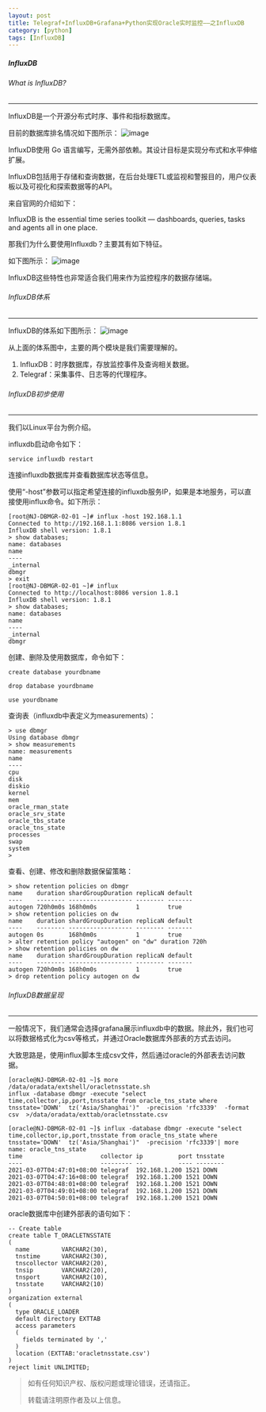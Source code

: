 ```yaml
---
layout: post
title: Telegraf+InfluxDB+Grafana+Python实现Oracle实时监控——之InfluxDB
category: [python]
tags: [InfluxDB]
---
```

##### InfluxDB

###### What is InfluxDB?
----
InfluxDB是一个开源分布式时序、事件和指标数据库。

目前的数据库排名情况如下图所示：
![image](/img/2021-04-06-python-monitorinflux/monitorinflux_1.png)

InfluxDB使用 Go 语言编写，无需外部依赖。其设计目标是实现分布式和水平伸缩扩展。

InfluxDB包括用于存储和查询数据，在后台处理ETL或监视和警报目的，用户仪表板以及可视化和探索数据等的API。

来自官网的介绍如下：

InfluxDB is the essential time series toolkit — dashboards, queries, tasks and agents all in one place.

那我们为什么要使用Influxdb？主要其有如下特征。

如下图所示：
![image](/img/2021-04-06-python-monitorinflux/monitorinflux_2.png)

InfluxDB这些特性也非常适合我们用来作为监控程序的数据存储端。

###### InfluxDB体系
----
InfluxDB的体系如下图所示：
![image](/img/2021-04-06-python-monitorinflux/monitorinflux_3.png)

从上面的体系图中，主要的两个模块是我们需要理解的。
1. InfluxDB：时序数据库，存放监控事件及查询相关数据。
2. Telegraf：采集事件、日志等的代理程序。

###### InfluxDB初步使用
----
我们以Linux平台为例介绍。

influxdb启动命令如下：

```
service influxdb restart
```

连接influxdb数据库并查看数据库状态等信息。

使用“-host”参数可以指定希望连接的influxdb服务IP，如果是本地服务，可以直接使用influx命令。如下所示：

```
[root@NJ-DBMGR-02-01 ~]# influx -host 192.168.1.1
Connected to http://192.168.1.1:8086 version 1.8.1
InfluxDB shell version: 1.8.1
> show databases;
name: databases
name
----
_internal
dbmgr
> exit
[root@NJ-DBMGR-02-01 ~]# influx
Connected to http://localhost:8086 version 1.8.1
InfluxDB shell version: 1.8.1
> show databases;
name: databases
name
----
_internal
dbmgr
```

创建、删除及使用数据库，命令如下：
```
create database yourdbname

drop database yourdbname

use yourdbname
```

查询表（influxdb中表定义为measurements）：
```
> use dbmgr
Using database dbmgr
> show measurements
name: measurements
name
----
cpu
disk
diskio
kernel
mem
oracle_rman_state
oracle_srv_state
oracle_tbs_state
oracle_tns_state
processes
swap
system
> 
```

查看、创建、修改和删除数据保留策略：
```
> show retention policies on dbmgr
name    duration shardGroupDuration replicaN default
----    -------- ------------------ -------- -------
autogen 720h0m0s 168h0m0s           1        true
> show retention policies on dw
name    duration shardGroupDuration replicaN default
----    -------- ------------------ -------- -------
autogen 0s       168h0m0s           1        true
> alter retention policy "autogen" on "dw" duration 720h
> show retention policies on dw
name    duration shardGroupDuration replicaN default
----    -------- ------------------ -------- -------
autogen 720h0m0s 168h0m0s           1        true
> drop retention policy autogen on dw
```

###### InfluxDB数据呈现
----
一般情况下，我们通常会选择grafana展示influxdb中的数据。除此外，我们也可以将数据格式化为csv等格式，并通过Oracle数据库外部表的方式去访问。

大致思路是，使用influx脚本生成csv文件，然后通过oracle的外部表去访问数据。

```
[oracle@NJ-DBMGR-02-01 ~]$ more /data/oradata/extshell/oracletnsstate.sh
influx -database dbmgr -execute "select time,collector,ip,port,tnsstate from oracle_tns_state where tnsstate='DOWN'  tz('Asia/Shanghai')"  -precision 'rfc3339'  -format csv  >/data/oradata/exttab/oracletnsstate.csv

[oracle@NJ-DBMGR-02-01 ~]$ influx -database dbmgr -execute "select time,collector,ip,port,tnsstate from oracle_tns_state where tnsstate='DOWN'  tz('Asia/Shanghai')"  -precision 'rfc3339'| more 
name: oracle_tns_state
time                      collector ip          port tnsstate
----                      --------- --          ---- --------
2021-03-07T04:47:01+08:00 telegraf  192.168.1.200 1521 DOWN
2021-03-07T04:47:16+08:00 telegraf  192.168.1.200 1521 DOWN
2021-03-07T04:48:01+08:00 telegraf  192.168.1.200 1521 DOWN
2021-03-07T04:49:01+08:00 telegraf  192.168.1.200 1521 DOWN
2021-03-07T04:50:01+08:00 telegraf  192.168.1.200 1521 DOWN

```
oracle数据库中创建外部表的语句如下：

```
-- Create table
create table T_ORACLETNSSTATE
(
  name         VARCHAR2(30),
  tnstime      VARCHAR2(30),
  tnscollector VARCHAR2(20),
  tnsip        VARCHAR2(20),
  tnsport      VARCHAR2(10),
  tnsstate     VARCHAR2(10)
)
organization external
(
  type ORACLE_LOADER
  default directory EXTTAB
  access parameters 
  (
    fields terminated by ','
  )
  location (EXTTAB:'oracletnsstate.csv')
)
reject limit UNLIMITED;
```


> 如有任何知识产权、版权问题或理论错误，还请指正。
>
> 转载请注明原作者及以上信息。
